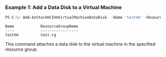 ### Example 1: Add a Data Disk to a Virtual Machine
```powershell
PS C:\> Add-AzStackHCIVmVirtualMachineDataDisk  -Name 'testVm' -ResourceGroupName 'test-rg'  -DataDiskName 'testVhd'

```
```output
Name            ResourceGroupName
----            -----------------
testVm          test-rg
```
This command attaches a data disk to the virtual machine in the specified resource group. 


